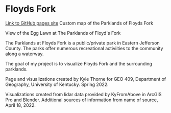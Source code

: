 # Floyds Fork
[Link to GitHub pages site](http://127.0.0.1:5500/floydsfork/lesson-map/index.html)
Custom map of the Parklands of Floyds Fork

View of the Egg Lawn at The Parklands of Floyd's Fork 

The Parklands at Floyds Fork is a public/private park in Eastern Jefferson County. The parks offer numerous recreational activiities to the community along a waterway.

The goal of my project is to visualize Floyds Fork and the surrounding parklands.

Page and visualizations created by Kyle Thorne for GEO 409, Department of Geography, University of Kentucky. Spring 2022.

Visualizations created from lidar data provided by KyFromAbove in ArcGIS Pro and Blender. Additional sources of information from name of source, April 18, 2022.
